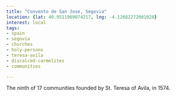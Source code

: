 ```yaml
---
title: "Convento de San Jose, Segovia"
location: {lat: 40.9511969074217, lng: -4.12682272001028}
interest: local
tags:
- spain
- segovia
- churches
- holy-persons
- teresa-avila
- discalced-carmelites
- communities

---
```



The ninth of 17 communities founded by St. Teresa of Avila, in 1574.


